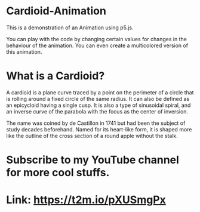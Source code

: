 # Cardioid-Animation

This is a demonstration of an Animation using p5.js.

You can play with the code by changing certain values for changes in the behaviour of the animation.
You can even create a multicolored version of this animation.


# What is a Cardioid?

A cardioid is a plane curve traced by a point on the perimeter of a circle that is rolling around a fixed circle of the same radius. It can also be defined as an epicycloid having a single cusp. It is also a type of sinusoidal spiral, and an inverse curve of the parabola with the focus as the center of inversion.

The name was coined by de Castillon in 1741 but had been the subject of study decades beforehand. Named for its heart-like form, it is shaped more like the outline of the cross section of a round apple without the stalk.

# Subscribe to my YouTube channel for more cool stuffs. 
# Link: https://t2m.io/pXUSmgPx
